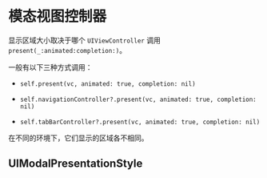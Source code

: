 # 模态视图控制器

显示区域大小取决于哪个 `UIViewController` 调用 `present(_:animated:completion:)`。

一般有以下三种方式调用：

* `self.present(vc, animated: true, completion: nil)`

* `self.navigationController?.present(vc, animated: true, completion: nil)`

* `self.tabBarController?.present(vc, animated: true, completion: nil)`

在不同的环境下，它们显示的区域各不相同。

## UIModalPresentationStyle



